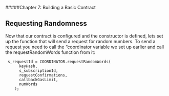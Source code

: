 #####Chapter 7: Building a Basic Contract

## Requesting Randomness

Now that our contract is configured and the constructor is defined, lets set up the function that will send a request for random numbers. To send a request you need to call the “coordinator variable we set up earlier and call the requestRandomWords function from it:

```
 s_requestId = COORDINATOR.requestRandomWords(
      keyHash,
      s_subscriptionId,
      requestConfirmations,
      callbackGasLimit,
      numWords
    );
```
